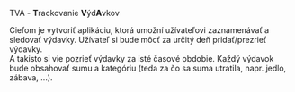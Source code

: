 TVA - **T**rackovanie **V**ýd**A**vkov

Cieľom je vytvoriť aplikáciu, ktorá umožní užívateľovi zaznamenávať a sledovať výdavky. Užívateľ si bude môcť za určitý deň pridať/prezrieť výdavky.  
A takisto si vie pozrieť výdavky za isté časové obdobie. Každý výdavok bude obsahovať sumu a kategóriu (teda za čo sa suma utratila, napr. jedlo, zábava, ...).
